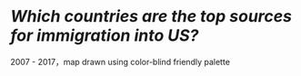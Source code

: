 <br/><br/>
<br/><br/>
<br/><br/>
<br/><br/>
# *Which countries are the top sources for immigration into US?*

2007 - 2017，map drawn using color-blind friendly palette

<br/><br/>
<br/><br/>
<br/><br/>
<br/><br/>
<br/><br/>
<br/><br/>
<br/><br/>
<br/><br/>
<br/><br/>

